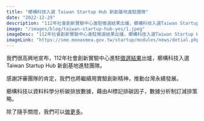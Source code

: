 ```yaml
---
title: "櫛構科技入選 Taiwan Startup Hub 新創基地進駐團隊"
date: "2022-12-29"
description: "112年社會創新實驗中心進駐徵選結果出爐，櫛構科技入選Taiwan Startup Hub 新創基地進駐團隊"
image: "/images/blog/taiwan-startup-hub-yes/1.jpeg"
imageDesc: "112年社會創新實驗中心進駐徵選結果出爐，櫛構科技入選Taiwan Startup Hub 新創基地進駐團隊"
imageLink: "https://sme.moeasmea.gov.tw/startup/modules/news/detial.php?sId=1627"
---
```


<p>我們很高興地宣布，112年社會創新實驗中心進駐<a href="https://sme.moeasmea.gov.tw/startup/modules/news/detial.php?sId=1627">徵選結果</a>出爐，櫛構科技入選Taiwan Startup Hub 新創基地進駐團隊。</p>
<p>感謝評審團隊的肯定，我們也將繼續用實驗創新精神，推動台灣永續發展。</p>
<p>櫛構科技以資料科學分析碳排放數據，藉由AI標記排碳因子，數據分析制訂減排策略。</p>
<p>除了隨手關燈，我們可以<a href="https://combogic.com/#contact">做更多</a>。 </p>


